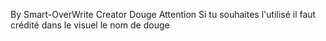 By Smart-OverWrite
Creator Douge
Attention Si tu souhaites l'utilisé il faut crédité dans le visuel le nom de douge 
